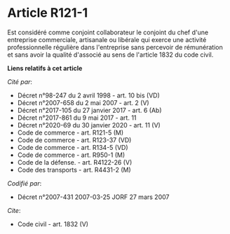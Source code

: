 # Article R121-1

Est considéré comme conjoint collaborateur le conjoint du chef d'une entreprise commerciale, artisanale ou libérale qui
exerce une activité professionnelle régulière dans l'entreprise sans percevoir de rémunération et sans avoir la qualité
d'associé au sens de l'article 1832 du code civil.

**Liens relatifs à cet article**

_Cité par_:

  - Décret n°98-247 du 2 avril 1998 - art. 10 bis (VD)
  - Décret n°2007-658 du 2 mai 2007 - art. 2 (V)
  - Décret n°2017-105 du 27 janvier 2017 - art. 6 (Ab)
  - Décret n°2017-861 du 9 mai 2017 - art. 11
  - Décret n°2020-69 du 30 janvier 2020 - art. 11 (V)
  - Code de commerce - art. R121-5 (M)
  - Code de commerce - art. R123-37 (VD)
  - Code de commerce - art. R134-5 (VD)
  - Code de commerce - art. R950-1 (M)
  - Code de la défense. - art. R4122-26 (V)
  - Code des transports - art. R4431-2 (M)

_Codifié par_:

  - Décret n°2007-431 2007-03-25 JORF 27 mars 2007

_Cite_:

  - Code civil - art. 1832 (V)
